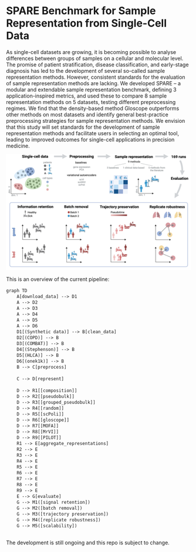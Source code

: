 # SPARE Benchmark for Sample Representation from Single-Cell Data

As single-cell datasets are growing, it is becoming possible to analyse differences between groups of samples on a cellular and molecular level. The promise of patient stratification, disease classification, and early-stage diagnosis has led to the development of several so-called sample representation methods. However, consistent standards for the evaluation of sample representation methods are lacking. We developed SPARE – a modular and extendable sample representation benchmark, defining 3 application-inspired metrics, and used these to compare 8 sample representation methods on 5 datasets, testing different preprocessing regimes. We find that the density-based method Gloscope outperforms other methods on most datasets and identify general best-practice preprocessing strategies for sample representation methods. We envision that this study will set standards for the development of sample representation methods and facilitate users in selecting an optimal tool, leading to improved outcomes for single-cell applications in precision medicine. 

![Benchmark overview](./figures/1_benchmark_overview.png)

This is an overview of the current pipeline:

```mermaid
graph TD
    A[download_data] --> D1
    A --> D2
    A --> D3
    A --> D4
    A --> D5
    A --> D6
    D1[(Synthetic data)] --> B[clean_data]
    D2[(COPD)] --> B
    D3[(COMBAT)] --> B
    D4[(Stephenson)] --> B
    D5[(HLCA)] --> B
    D6[(onek1k)] --> B
    B --> C[preprocess]

    C --> D[represent]

    D --> R1[[composition]]
    D --> R2[[pseudobulk]]
    D --> R3[[grouped_pseudobulk]]
    D --> R4[[random]]
    D --> R5[[scPoli]]
    D --> R6[[gloscope]]
    D --> R7[[MOFA]]
    D --> R8[[MrVI]]
    D --> R9[[PILOT]]
    R1 --> E[aggregate_representations]
    R2 --> E
    R3 --> E
    R4 --> E
    R5 --> E
    R6 --> E
    R7 --> E
    R8 --> E
    R9 --> E
    E --> G[evaluate]
    G --> M1([signal retention])
    G --> M2([batch removal])
    G --> M3([trajectory preservation])
    G --> M4([replicate robustness])
    G --> M5([scalability])
    
```

The development is still ongoing and this repo is subject to change.
